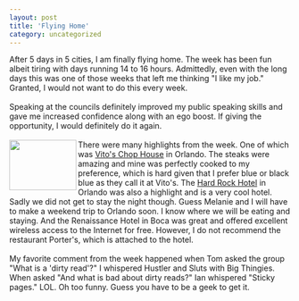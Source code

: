 ```yaml
---
layout: post
title: 'Flying Home'
category: uncategorized
---
```


After 5 days in 5 cities, I am finally flying home.  The week has been fun albeit tiring with days running 14 to 16 hours.  Admittedly, even with the long days this was one of those weeks that left me thinking "I like my job."  Granted, I would not want to do this every week.
<br />
<br />Speaking at the councils definitely improved my public speaking skills and gave me increased confidence along with an ego boost.  If giving the opportunity, I would definitely do it again.
<br />
<br /><a href="http://www.thecave.com/gallery/20030314-MS%20Architect%20Council/IMG_0844.JPG"><img src="http://www.thecave.com/gallery/20030314-MS%20Architect%20Council/IMG_0844.JPG" width="120" height="90" border="0" align="left" /></a>There were many highlights from the week.  One of which was <a href="http://orlando.diningguide.net/data/d101871.htm">Vito's Chop House</a> in Orlando.  The  steaks were amazing and mine was perfectly cooked to my preference, which is hard given that I prefer blue or black blue as they call it at Vito's.  The <a href="http://www.hardrock.com/locations/hotels/orlando/">Hard Rock Hotel</a> in Orlando was also a highlight and is a very cool hotel.  Sadly we did not get to stay the night though.  Guess Melanie and I will have to make a weekend trip to Orlando soon.  I know where we will be eating and staying.  And the Renaissance Hotel in Boca was great and offered excellent wireless access to the Internet for free.  However, I do not recommend the restaurant Porter's, which is attached to the hotel.
<br />
<br />My favorite comment from the week happened when Tom asked the group "What is a 'dirty read'?"  I whispered Hustler and Sluts with Big Thingies.  When asked "And what is bad about dirty reads?" Ian whispered "Sticky pages."  LOL.  Oh too funny.  Guess you have to be a geek to get it.

